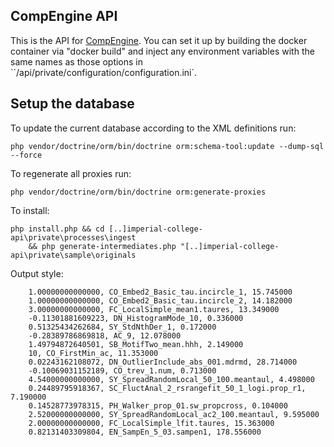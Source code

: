 ## CompEngine API
This is the API for [CompEngine](https://www.comp-engine.org/).
You can set it up by building the docker container via "docker build" and inject any environment variables with the same names as those options in ``/api/private/configuration/configuration.ini`.

## Setup the database

To update the current database according to the XML definitions run:

    php vendor/doctrine/orm/bin/doctrine orm:schema-tool:update --dump-sql --force

To regenerate all proxies run:

    php vendor/doctrine/orm/bin/doctrine orm:generate-proxies

To install:

    php install.php && cd [..]imperial-college-api\private\processes\ingest
        && php generate-intermediates.php "[..]imperial-college-api\private\sample\originals

Output style:

        1.00000000000000, CO_Embed2_Basic_tau.incircle_1, 15.745000
        1.00000000000000, CO_Embed2_Basic_tau.incircle_2, 14.182000
        3.00000000000000, FC_LocalSimple_mean1.taures, 13.349000
        -0.11301881609223, DN_HistogramMode_10, 0.336000
        0.51325434262684, SY_StdNthDer_1, 0.172000
        -0.28389786869818, AC_9, 12.078000
        1.49794872640501, SB_MotifTwo_mean.hhh, 2.149000
        10, CO_FirstMin_ac, 11.353000
        0.02243162108072, DN_OutlierInclude_abs_001.mdrmd, 28.714000
        -0.10069031152189, CO_trev_1.num, 0.713000
        4.54000000000000, SY_SpreadRandomLocal_50_100.meantaul, 4.498000
        0.24489795918367, SC_FluctAnal_2_rsrangefit_50_1_logi.prop_r1, 7.190000
        0.14528773978315, PH_Walker_prop_01.sw_propcross, 0.104000
        2.52000000000000, SY_SpreadRandomLocal_ac2_100.meantaul, 9.595000
        2.00000000000000, FC_LocalSimple_lfit.taures, 15.363000
        0.82131403309804, EN_SampEn_5_03.sampen1, 178.556000
